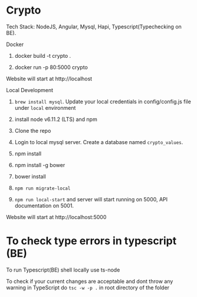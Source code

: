 # Crypto

Tech Stack: NodeJS, Angular, Mysql, Hapi, Typescript(Typechecking on BE).

Docker
1. docker build -t crypto .

2. docker run -p 80:5000 crypto

Website will start at http://localhost


Local Development

1. `brew install mysql`. Update your local credentials in config/config.js file under `local` environment

2. install node v6.11.2 (LTS) and npm

3. Clone the repo

4. Login to local mysql server. Create a database named `crypto_values`.

5. npm install

6. npm install -g bower

7. bower install

8. `npm run migrate-local`

9. `npm run local-start` and server will start running on 5000, API documentation on 5001.

Website will start at http://localhost:5000

# To check type errors in typescript (BE)

To run Typescript(BE) shell locally use ts-node

To check if your current changes are acceptable and dont throw any warning in TypeScript do `tsc -w -p .` in root directory of the folder

